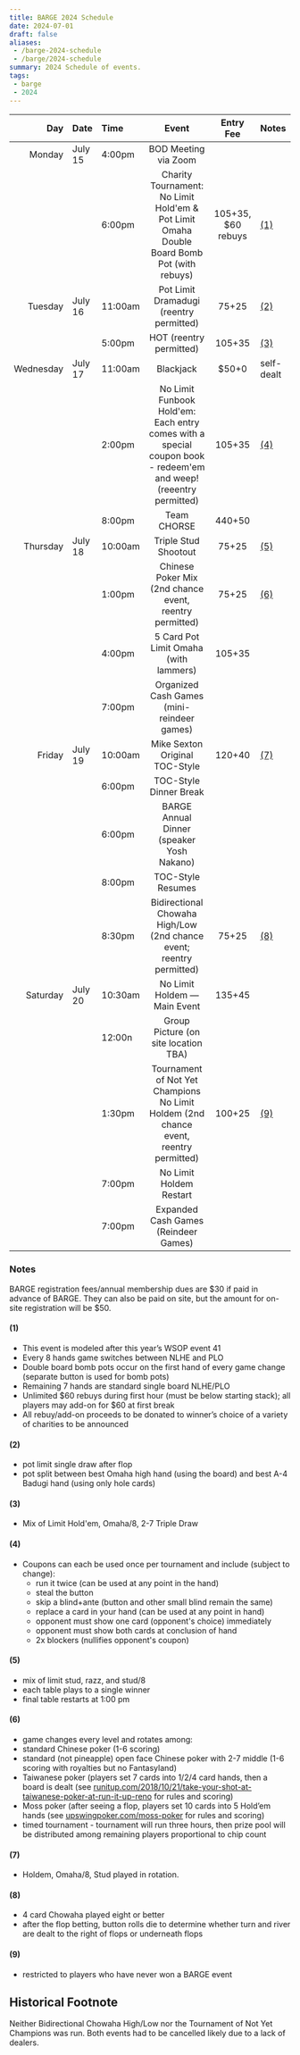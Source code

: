 ```yaml
---
title: BARGE 2024 Schedule
date: 2024-07-01
draft: false
aliases:
 - /barge-2024-schedule
 - /barge/2024-schedule
summary: 2024 Schedule of events.
tags:
 - barge
 - 2024
---
```


|       Day | Date    | Time    | Event                                                                                                            | Entry Fee            | Notes      |
|----------:|:--------|:--------|:----------------------------------------------------------------------------------------------------------------:|:--------------------:|:-----------|
|    Monday | July 15 | 4:00pm  | BOD Meeting via Zoom                                                                                             |                      |            |
|           |         | 6:00pm  | Charity Tournament: No Limit Hold'em &amp; Pot Limit Omaha Double Board Bomb Pot (with rebuys)                   | $105+$35, $60 rebuys | [(1)](#1)  |
|   Tuesday | July 16 | 11:00am | Pot Limit Dramadugi (reentry permitted)                                                                          | $75+$25              | [(2)](#2)  |
|           |         | 5:00pm  | HOT (reentry permitted)                                                                                          | $105+$35             | [(3)](#3)  |
| Wednesday | July 17 | 11:00am | Blackjack                                                                                                        | $50+0                | self-dealt |
|           |         | 2:00pm  | No Limit Funbook Hold'em: Each entry comes with a special coupon book - redeem'em and weep! (reeentry permitted) | $105+$35             | [(4)](#4)  |
|           |         | 8:00pm  | Team CHORSE                                                                                                      | $440+$50             |            |
|  Thursday | July 18 | 10:00am | Triple Stud Shootout                                                                                             | $75+$25              | [(5)](#5)  |
|           |         | 1:00pm  | Chinese Poker Mix (2nd chance event, reentry permitted)                                                          | $75+$25              | [(6)](#6)  |
|           |         | 4:00pm  | 5 Card Pot Limit Omaha (with lammers)                                                                            | $105+$35             |            |
|           |         | 7:00pm  | Organized Cash Games (mini-reindeer games)                                                                       |                      |            |
|    Friday | July 19 | 10:00am | Mike Sexton Original TOC-Style                                                                                   | $120+$40             | [(7)](#7)  |
|           |         | 6:00pm  | TOC-Style Dinner Break                                                                                           |                      |            |
|           |         | 6:00pm  | BARGE Annual Dinner (speaker Yosh Nakano)                                                                        |                      |            |
|           |         | 8:00pm  | TOC-Style Resumes                                                                                                |                      |            |
|           |         | 8:30pm  | Bidirectional Chowaha High/Low (2nd chance event; reentry permitted)                                             | $75+$25              | [(8)](#8)  |
|  Saturday | July 20 | 10:30am | No Limit Holdem &mdash; Main Event                                                                               | $135+$45             |            |
|           |         | 12:00n  | Group Picture (on site location TBA)                                                                             |                      |            |
|           |         | 1:30pm  | Tournament of Not Yet Champions No Limit Holdem (2nd chance event, reentry permitted)                            | $100+$25             | [(9)](#9)  |
|           |         | 7:00pm  | No Limit Holdem Restart                                                                                          |                      |            |
|           |         | 7:00pm  | Expanded Cash Games (Reindeer Games)                                                                             |                      |            |

### Notes

BARGE registration fees/annual membership dues are $30 if paid in advance of
BARGE. They can also be paid on site, but the amount for on-site registration
will be $50.

#### (1)

 * This event is modeled after this year&rsquo;s WSOP event 41
 * Every 8 hands game switches between NLHE and PLO
 * Double board bomb pots occur on the first hand of every game change
   (separate button is used for bomb pots)
 * Remaining 7 hands are standard single board NLHE/PLO
 * Unlimited $60 rebuys during first hour (must be below starting stack); all
   players may add-on for $60 at first break
 * All rebuy/add-on proceeds to be donated to winner&rsquo;s choice of a
   variety of charities to be announced

#### (2)

 * pot limit single draw after flop
 * pot split between best Omaha high hand (using the board) and best A-4 Badugi hand (using only hole cards) 

#### (3)

 * Mix of Limit Hold'em, Omaha/8, 2-7 Triple Draw

#### (4)

 * Coupons can each be used once per tournament and include (subject to change):
   * run it twice (can be used at any point in the hand)
   * steal the button
   * skip a blind+ante (button and other small blind remain the same)
   * replace a card in your hand (can be used at any point in hand)
   * opponent must show one card (opponent's choice) immediately
   * opponent must show both cards at conclusion of hand
   * 2x blockers (nullifies opponent's coupon) 

#### (5)
 * mix of limit stud, razz, and stud/8
 * each table plays to a single winner
 * final table restarts at 1:00 pm 

#### (6)
 * game changes every level and rotates among:
 * standard Chinese poker (1-6 scoring)
 * standard (not pineapple) open face Chinese poker with 2-7 middle (1-6 scoring with royalties but no Fantasyland)
 * Taiwanese poker (players set 7 cards into 1/2/4 card hands, then a board is
   dealt (see
   [runitup.com/2018/10/21/take-your-shot-at-taiwanese-poker-at-run-it-up-reno](http://runitup.com/2018/10/21/take-your-shot-at-taiwanese-poker-at-run-it-up-reno)
   for rules and scoring)
 * Moss poker (after seeing a flop, players set 10 cards into 5 Hold&rsquo;em hands 
   (see [upswingpoker.com/moss-poker](http://upswingpoker.com/moss-poker) for rules and scoring)
 * timed tournament - tournament will run three hours, then prize pool will be
   distributed among remaining players proportional to chip count

#### (7)
 * Holdem, Omaha/8, Stud played in rotation. 

#### (8)
 * 4 card Chowaha played eight or better
 * after the flop betting, button rolls die to determine whether turn and river are dealt to the right of flops or underneath flops

#### (9)
 * restricted to players who have never won a BARGE event

## Historical Footnote

Neither Bidirectional Chowaha High/Low nor the Tournament of Not Yet Champions
was run.  Both events had to be cancelled likely due to a lack of dealers.
